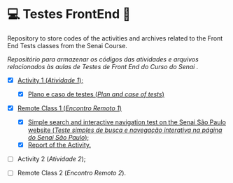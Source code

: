 # :computer: Testes FrontEnd :memo:



Repository to store codes of the activities and archives related to the Front End Tests classes from the Senai Course.

_Repositório para armazenar os códigos das atividades e arquivos relacionados às aulas de Testes de Front End do Curso do Senai ._



- [x] [Activity 1 (_Atividade 1_);](https://github.com/joelmaregina/TestesFrontEnd/tree/master/Atividade1)

  - [x] [Plano e caso de testes (_Plan and case of tests_)](https://github.com/joelmaregina/TestesFrontEnd/tree/master/Atividade1/Plano&CasoDeTestes_JoelmaRegina.pdf)

- [x] [Remote Class 1 (_Encontro Remoto 1_)](https://github.com/joelmaregina/TestesFrontEnd/tree/master/EncontroRemoto1)

  - [x] [Simple search and interactive navigation test on the Senai São Paulo website (_Teste simples de busca e navegação interativa na página do Senai São Paulo_);](https://github.com/joelmaregina/TestesFrontEnd/blob/master/EncontroRemoto1/HomePage.java)
  - [x] [Report of the Activity.](https://github.com/joelmaregina/TestesFrontEnd/blob/master/EncontroRemoto1/README.md)

- [ ] Activity 2 (_Atividade 2_);

- [ ] Remote Class 2 (_Encontro Remoto 2_).

  





